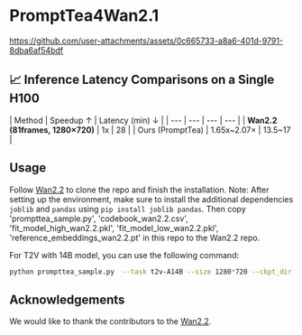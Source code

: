 <!-- ## **PromptTea4Wan2.1** -->
# PromptTea4Wan2.1

https://github.com/user-attachments/assets/0c665733-a8a6-401d-9791-8dba6af54bdf

## 📈 Inference Latency Comparisons on a Single H100

| Method | Speedup ↑ | Latency (min) ↓ |
| --- | --- | --- | --- |
| **Wan2.2 (81frames, 1280×720)** |  1x | 28 |
| Ours (PromptTea) | 1.65x~2.07× | 13.5~17 |


## Usage

Follow [Wan2.2](https://github.com/Wan-Video/Wan2.2) to clone the repo and finish the installation. Note: After setting up the environment, make sure to install the additional dependencies `joblib` and `pandas` using `pip install joblib pandas`. Then copy 'prompttea_sample.py', 'codebook_wan2.2.csv', 'fit_model_high_wan2.2.pkl', 'fit_model_low_wan2.2.pkl', 'reference_embeddings_wan2.2.pt' in this repo to the Wan2.2 repo.

For T2V with 14B model, you can use the following command:

```bash
python prompttea_sample.py  --task t2v-A14B --size 1280*720 --ckpt_dir ./Wan2.2-T2V-A14B --offload_model True --convert_model_dtype --prompt "Two anthropomorphic cats in comfy boxing gear and bright gloves fight intensely on a spotlighted stage." --use_pca
```

## Acknowledgements

We would like to thank the contributors to the [Wan2.2](https://github.com/Wan-Video/Wan2.2).